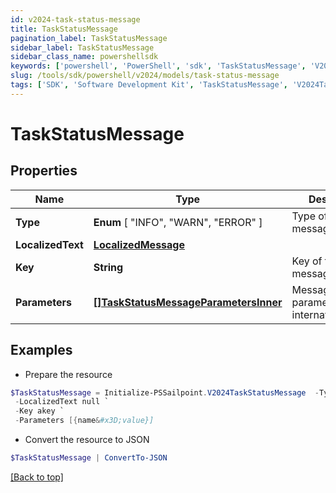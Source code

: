 ```yaml
---
id: v2024-task-status-message
title: TaskStatusMessage
pagination_label: TaskStatusMessage
sidebar_label: TaskStatusMessage
sidebar_class_name: powershellsdk
keywords: ['powershell', 'PowerShell', 'sdk', 'TaskStatusMessage', 'V2024TaskStatusMessage'] 
slug: /tools/sdk/powershell/v2024/models/task-status-message
tags: ['SDK', 'Software Development Kit', 'TaskStatusMessage', 'V2024TaskStatusMessage']
---
```



# TaskStatusMessage

## Properties

Name | Type | Description | Notes
------------ | ------------- | ------------- | -------------
**Type** |   **Enum** [  "INFO",    "WARN",    "ERROR" ] | Type of the message | [required]
**LocalizedText** |  [**LocalizedMessage**](localized-message) |  | [required]
**Key** |  **String** | Key of the message | [required]
**Parameters** |  [**[]TaskStatusMessageParametersInner**](task-status-message-parameters-inner) | Message parameters for internationalization | [required]

## Examples

- Prepare the resource
```powershell
$TaskStatusMessage = Initialize-PSSailpoint.V2024TaskStatusMessage  -Type INFO `
 -LocalizedText null `
 -Key akey `
 -Parameters [{name&#x3D;value}]
```

- Convert the resource to JSON
```powershell
$TaskStatusMessage | ConvertTo-JSON
```


[[Back to top]](#) 


